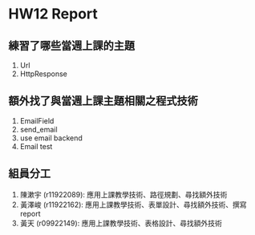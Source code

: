 # HW12 Report

## 練習了哪些當週上課的主題

1. Url
2. HttpResponse

## 額外找了與當週上課主題相關之程式技術

1. EmailField
2. send_email
3. use email backend
4. Email test

## 組員分工

1. 陳漱宇 (r11922089): 應用上課教學技術、路徑規劃、尋找額外技術
2. 黃澤峻 (r11922162): 應用上課教學技術、表單設計、尋找額外技術、撰寫 report
3. 黃天 (r09922149): 應用上課教學技術、表格設計、尋找額外技術
